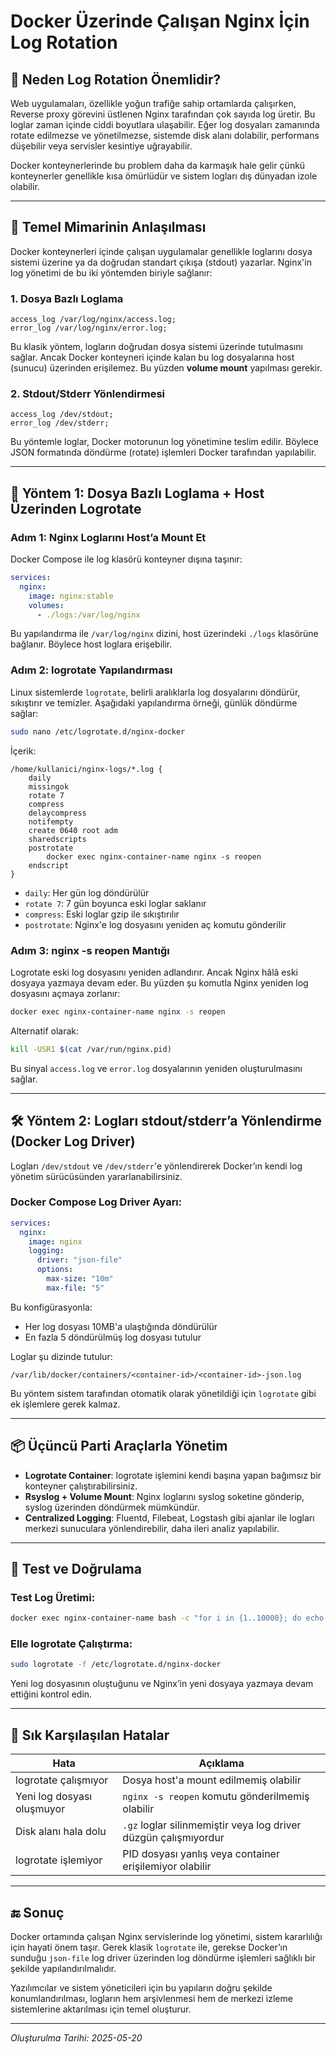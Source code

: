 # Docker Üzerinde Çalışan Nginx İçin Log Rotation

## 🎯 Neden Log Rotation Önemlidir?

Web uygulamaları, özellikle yoğun trafiğe sahip ortamlarda çalışırken, Reverse proxy görevini üstlenen Nginx tarafından çok sayıda log üretir. Bu loglar zaman içinde ciddi boyutlara ulaşabilir. Eğer log dosyaları zamanında rotate edilmezse ve yönetilmezse, sistemde disk alanı dolabilir, performans düşebilir veya servisler kesintiye uğrayabilir.

Docker konteynerlerinde bu problem daha da karmaşık hale gelir çünkü konteynerler genellikle kısa ömürlüdür ve sistem logları dış dünyadan izole olabilir.

---

## 🧱 Temel Mimarinin Anlaşılması

Docker konteynerleri içinde çalışan uygulamalar genellikle loglarını dosya sistemi üzerine ya da doğrudan standart çıkışa (stdout) yazarlar. Nginx'in log yönetimi de bu iki yöntemden biriyle sağlanır:

### 1. Dosya Bazlı Loglama

```nginx
access_log /var/log/nginx/access.log;
error_log /var/log/nginx/error.log;
```

Bu klasik yöntem, logların doğrudan dosya sistemi üzerinde tutulmasını sağlar. Ancak Docker konteyneri içinde kalan bu log dosyalarına host (sunucu) üzerinden erişilemez. Bu yüzden **volume mount** yapılması gerekir.

### 2. Stdout/Stderr Yönlendirmesi

```nginx
access_log /dev/stdout;
error_log /dev/stderr;
```

Bu yöntemle loglar, Docker motorunun log yönetimine teslim edilir. Böylece JSON formatında döndürme (rotate) işlemleri Docker tarafından yapılabilir.

---

## 🔧 Yöntem 1: Dosya Bazlı Loglama + Host Üzerinden Logrotate

### Adım 1: Nginx Loglarını Host’a Mount Et

Docker Compose ile log klasörü konteyner dışına taşınır:

```yaml
services:
  nginx:
    image: nginx:stable
    volumes:
      - ./logs:/var/log/nginx
```

Bu yapılandırma ile `/var/log/nginx` dizini, host üzerindeki `./logs` klasörüne bağlanır. Böylece host loglara erişebilir.

### Adım 2: logrotate Yapılandırması

Linux sistemlerde `logrotate`, belirli aralıklarla log dosyalarını döndürür, sıkıştırır ve temizler. Aşağıdaki yapılandırma örneği, günlük döndürme sağlar:

```bash
sudo nano /etc/logrotate.d/nginx-docker
```

İçerik:

```text
/home/kullanici/nginx-logs/*.log {
    daily
    missingok
    rotate 7
    compress
    delaycompress
    notifempty
    create 0640 root adm
    sharedscripts
    postrotate
        docker exec nginx-container-name nginx -s reopen
    endscript
}
```

- `daily`: Her gün log döndürülür
- `rotate 7`: 7 gün boyunca eski loglar saklanır
- `compress`: Eski loglar gzip ile sıkıştırılır
- `postrotate`: Nginx'e log dosyasını yeniden aç komutu gönderilir

### Adım 3: nginx -s reopen Mantığı

Logrotate eski log dosyasını yeniden adlandırır. Ancak Nginx hâlâ eski dosyaya yazmaya devam eder. Bu yüzden şu komutla Nginx yeniden log dosyasını açmaya zorlanır:

```bash
docker exec nginx-container-name nginx -s reopen
```

Alternatif olarak:

```bash
kill -USR1 $(cat /var/run/nginx.pid)
```

Bu sinyal `access.log` ve `error.log` dosyalarının yeniden oluşturulmasını sağlar.

---

## 🛠️ Yöntem 2: Logları stdout/stderr’a Yönlendirme (Docker Log Driver)

Logları `/dev/stdout` ve `/dev/stderr`'e yönlendirerek Docker’ın kendi log yönetim sürücüsünden yararlanabilirsiniz.

### Docker Compose Log Driver Ayarı:

```yaml
services:
  nginx:
    image: nginx
    logging:
      driver: "json-file"
      options:
        max-size: "10m"
        max-file: "5"
```

Bu konfigürasyonla:

- Her log dosyası 10MB'a ulaştığında döndürülür
- En fazla 5 döndürülmüş log dosyası tutulur

Loglar şu dizinde tutulur:

```
/var/lib/docker/containers/<container-id>/<container-id>-json.log
```

Bu yöntem sistem tarafından otomatik olarak yönetildiği için `logrotate` gibi ek işlemlere gerek kalmaz.

---

## 📦 Üçüncü Parti Araçlarla Yönetim

- **Logrotate Container**: logrotate işlemini kendi başına yapan bağımsız bir konteyner çalıştırabilirsiniz.
- **Rsyslog + Volume Mount**: Nginx loglarını syslog soketine gönderip, syslog üzerinden döndürmek mümkündür.
- **Centralized Logging**: Fluentd, Filebeat, Logstash gibi ajanlar ile logları merkezi sunuculara yönlendirebilir, daha ileri analiz yapılabilir.

---

## 🧪 Test ve Doğrulama

### Test Log Üretimi:

```bash
docker exec nginx-container-name bash -c "for i in {1..10000}; do echo \"$(date) log test\" >> /var/log/nginx/access.log; done"
```

### Elle logrotate Çalıştırma:

```bash
sudo logrotate -f /etc/logrotate.d/nginx-docker
```

Yeni log dosyasının oluştuğunu ve Nginx’in yeni dosyaya yazmaya devam ettiğini kontrol edin.

---

## 🧩 Sık Karşılaşılan Hatalar

| Hata | Açıklama |
|------|----------|
| logrotate çalışmıyor | Dosya host'a mount edilmemiş olabilir |
| Yeni log dosyası oluşmuyor | `nginx -s reopen` komutu gönderilmemiş olabilir |
| Disk alanı hala dolu | `.gz` loglar silinmemiştir veya log driver düzgün çalışmıyordur |
| logrotate işlemiyor | PID dosyası yanlış veya container erişilemiyor olabilir |

---

## 🔚 Sonuç

Docker ortamında çalışan Nginx servislerinde log yönetimi, sistem kararlılığı için hayati önem taşır. Gerek klasik `logrotate` ile, gerekse Docker’ın sunduğu `json-file` log driver üzerinden log döndürme işlemleri sağlıklı bir şekilde yapılandırılmalıdır.

Yazılımcılar ve sistem yöneticileri için bu yapıların doğru şekilde konumlandırılması, logların hem arşivlenmesi hem de merkezi izleme sistemlerine aktarılması için temel oluşturur.

---

*Oluşturulma Tarihi: 2025-05-20*
